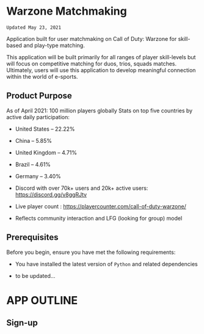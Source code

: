 # Warzone Matchmaking

`Updated May 23, 2021`

Application built for user matchmaking on Call of Duty: Warzone for skill-based and play-type matching.

This application will be built primarily for all ranges of player skill-levels but will focus on competitive matching for duos, trios, squads matches. Ultimately, users will use this application to develop meaningful connection within the world of e-sports.

## Product Purpose

As of April 2021: 100 million players globally
Stats on top five countries by active daily participation:

* United States – 22.22%
* China – 5.85%
* United Kingdom – 4.71%
* Brazil – 4.61%
* Germany – 3.40%

* Discord with over 70k+ users and 20k+ active users: <https://discord.gg/v8ggRJtv>
* Live player count : <https://playercounter.com/call-of-duty-warzone/>
* Reflects community interaction and LFG (looking for group) model
## Prerequisites

Before you begin, ensure you have met the following requirements:

* You have installed the latest version of `Python` and related dependencies

* to be updated...

# APP OUTLINE

## Sign-up
